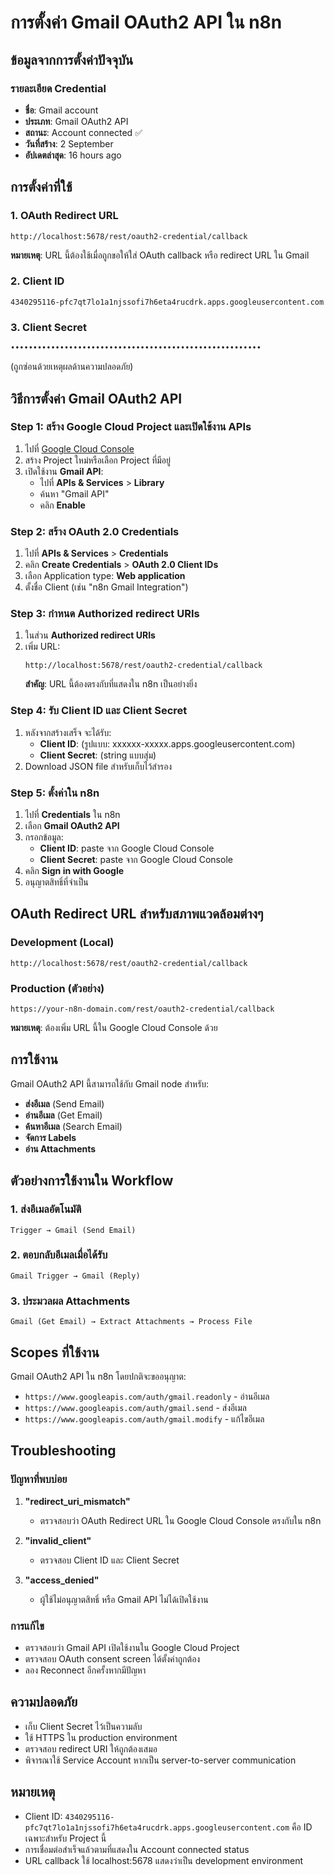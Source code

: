 # การตั้งค่า Gmail OAuth2 API ใน n8n

## ข้อมูลจากการตั้งค่าปัจจุบัน

### รายละเอียด Credential
- **ชื่อ**: Gmail account
- **ประเภท**: Gmail OAuth2 API
- **สถานะ**: Account connected ✅
- **วันที่สร้าง**: 2 September
- **อัปเดตล่าสุด**: 16 hours ago

## การตั้งค่าที่ใช้

### 1. OAuth Redirect URL
```
http://localhost:5678/rest/oauth2-credential/callback
```
**หมายเหตุ**: URL นี้ต้องใช้เมื่อถูกขอให้ใส่ OAuth callback หรือ redirect URL ใน Gmail

### 2. Client ID
```
4340295116-pfc7qt7lo1a1njssofi7h6eta4rucdrk.apps.googleusercontent.com
```

### 3. Client Secret
```
••••••••••••••••••••••••••••••••••••••••••••••••••••••••
```
(ถูกซ่อนด้วยเหตุผลด้านความปลอดภัย)

## วิธีการตั้งค่า Gmail OAuth2 API

### Step 1: สร้าง Google Cloud Project และเปิดใช้งาน APIs
1. ไปที่ [Google Cloud Console](https://console.cloud.google.com/)
2. สร้าง Project ใหม่หรือเลือก Project ที่มีอยู่
3. เปิดใช้งาน **Gmail API**:
   - ไปที่ **APIs & Services** > **Library**
   - ค้นหา "Gmail API"
   - คลิก **Enable**

### Step 2: สร้าง OAuth 2.0 Credentials
1. ไปที่ **APIs & Services** > **Credentials**
2. คลิก **Create Credentials** > **OAuth 2.0 Client IDs**
3. เลือก Application type: **Web application**
4. ตั้งชื่อ Client (เช่น "n8n Gmail Integration")

### Step 3: กำหนด Authorized redirect URIs
1. ในส่วน **Authorized redirect URIs**
2. เพิ่ม URL: 
   ```
   http://localhost:5678/rest/oauth2-credential/callback
   ```
   **สำคัญ**: URL นี้ต้องตรงกับที่แสดงใน n8n เป็นอย่างยิ่ง

### Step 4: รับ Client ID และ Client Secret
1. หลังจากสร้างเสร็จ จะได้รับ:
   - **Client ID**: (รูปแบบ: xxxxxx-xxxxx.apps.googleusercontent.com)
   - **Client Secret**: (string แบบสุ่ม)
2. Download JSON file สำหรับเก็บไว้สำรอง

### Step 5: ตั้งค่าใน n8n
1. ไปที่ **Credentials** ใน n8n
2. เลือก **Gmail OAuth2 API**
3. กรอกข้อมูล:
   - **Client ID**: paste จาก Google Cloud Console
   - **Client Secret**: paste จาก Google Cloud Console
4. คลิก **Sign in with Google**
5. อนุญาตสิทธิ์ที่จำเป็น

## OAuth Redirect URL สำหรับสภาพแวดล้อมต่างๆ

### Development (Local)
```
http://localhost:5678/rest/oauth2-credential/callback
```

### Production (ตัวอย่าง)
```
https://your-n8n-domain.com/rest/oauth2-credential/callback
```
**หมายเหตุ**: ต้องเพิ่ม URL นี้ใน Google Cloud Console ด้วย

## การใช้งาน

Gmail OAuth2 API นี้สามารถใช้กับ Gmail node สำหรับ:
- **ส่งอีเมล** (Send Email)
- **อ่านอีเมล** (Get Email)
- **ค้นหาอีเมล** (Search Email)
- **จัดการ Labels**
- **อ่าน Attachments**

## ตัวอย่างการใช้งานใน Workflow

### 1. ส่งอีเมลอัตโนมัติ
```
Trigger → Gmail (Send Email)
```

### 2. ตอบกลับอีเมลเมื่อได้รับ
```
Gmail Trigger → Gmail (Reply)
```

### 3. ประมวลผล Attachments
```
Gmail (Get Email) → Extract Attachments → Process File
```

## Scopes ที่ใช้งาน
Gmail OAuth2 API ใน n8n โดยปกติจะขออนุญาต:
- `https://www.googleapis.com/auth/gmail.readonly` - อ่านอีเมล
- `https://www.googleapis.com/auth/gmail.send` - ส่งอีเมล
- `https://www.googleapis.com/auth/gmail.modify` - แก้ไขอีเมล

## Troubleshooting

### ปัญหาที่พบบ่อย
1. **"redirect_uri_mismatch"**
   - ตรวจสอบว่า OAuth Redirect URL ใน Google Cloud Console ตรงกับใน n8n
   
2. **"invalid_client"**
   - ตรวจสอบ Client ID และ Client Secret
   
3. **"access_denied"**
   - ผู้ใช้ไม่อนุญาตสิทธิ์ หรือ Gmail API ไม่ได้เปิดใช้งาน

### การแก้ไข
- ตรวจสอบว่า Gmail API เปิดใช้งานใน Google Cloud Project
- ตรวจสอบ OAuth consent screen ได้ตั้งค่าถูกต้อง
- ลอง Reconnect อีกครั้งหากมีปัญหา

## ความปลอดภัย
- เก็บ Client Secret ไว้เป็นความลับ
- ใช้ HTTPS ใน production environment
- ตรวจสอบ redirect URI ให้ถูกต้องเสมอ
- พิจารณาใช้ Service Account หากเป็น server-to-server communication

## หมายเหตุ
- Client ID: `4340295116-pfc7qt7lo1a1njssofi7h6eta4rucdrk.apps.googleusercontent.com` คือ ID เฉพาะสำหรับ Project นี้
- การเชื่อมต่อสำเร็จแล้วตามที่แสดงใน Account connected status
- URL callback ใช้ localhost:5678 แสดงว่าเป็น development environment
